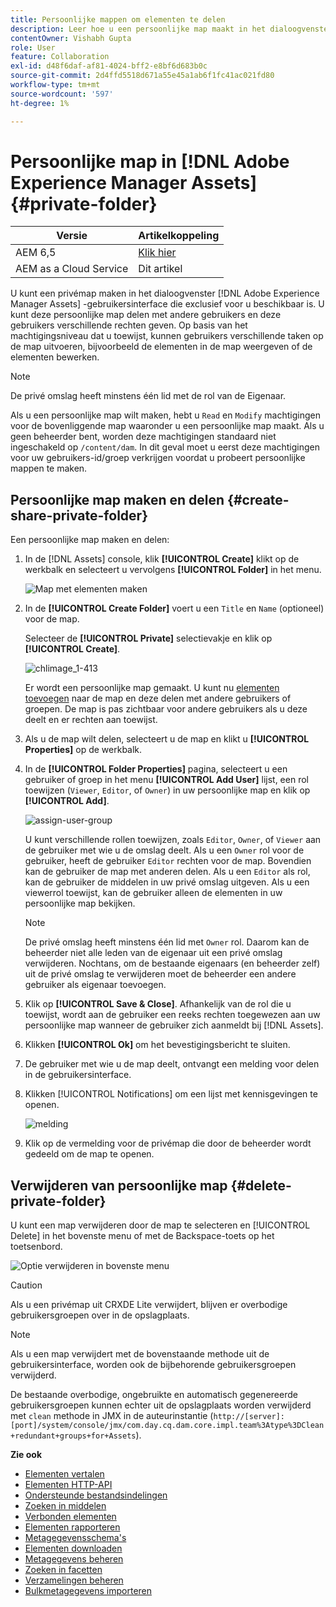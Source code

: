 ```yaml
---
title: Persoonlijke mappen om elementen te delen
description: Leer hoe u een persoonlijke map maakt in het dialoogvenster [!DNL Adobe Experience Manager Assets] en deelt het met andere gebruikers en wijst verschillende voorrechten aan hen toe.
contentOwner: Vishabh Gupta
role: User
feature: Collaboration
exl-id: d48f6daf-af81-4024-bff2-e8bf6d683b0c
source-git-commit: 2d4ffd5518d671a55e45a1ab6f1fc41ac021fd80
workflow-type: tm+mt
source-wordcount: '597'
ht-degree: 1%

---
```


# Persoonlijke map in [!DNL Adobe Experience Manager Assets] {#private-folder}

| Versie | Artikelkoppeling |
| -------- | ---------------------------- |
| AEM 6,5 | [Klik hier](https://experienceleague.adobe.com/docs/experience-manager-65/assets/managing/private-folder.html?lang=en) |
| AEM as a Cloud Service | Dit artikel |

U kunt een privémap maken in het dialoogvenster [!DNL Adobe Experience Manager Assets] -gebruikersinterface die exclusief voor u beschikbaar is. U kunt deze persoonlijke map delen met andere gebruikers en deze gebruikers verschillende rechten geven. Op basis van het machtigingsniveau dat u toewijst, kunnen gebruikers verschillende taken op de map uitvoeren, bijvoorbeeld de elementen in de map weergeven of de elementen bewerken.

>[!NOTE]
>
>De privé omslag heeft minstens één lid met de rol van de Eigenaar.
>
>Als u een persoonlijke map wilt maken, hebt u `Read` en `Modify` machtigingen voor de bovenliggende map waaronder u een persoonlijke map maakt. Als u geen beheerder bent, worden deze machtigingen standaard niet ingeschakeld op `/content/dam`. In dit geval moet u eerst deze machtigingen voor uw gebruikers-id/groep verkrijgen voordat u probeert persoonlijke mappen te maken.

## Persoonlijke map maken en delen  {#create-share-private-folder}

Een persoonlijke map maken en delen:

1. In de [!DNL Assets] console, klik **[!UICONTROL Create]** klikt op de werkbalk en selecteert u vervolgens **[!UICONTROL Folder]** in het menu.

   ![Map met elementen maken](assets/create-folder.png)

1. In de **[!UICONTROL Create Folder]** voert u een `Title` en `Name` (optioneel) voor de map.

   Selecteer de **[!UICONTROL Private]** selectievakje en klik op **[!UICONTROL Create]**.

   ![chlimage_1-413](assets/create-private-folder.png)

   Er wordt een persoonlijke map gemaakt. U kunt nu [elementen toevoegen](add-assets.md#upload-assets) naar de map en deze delen met andere gebruikers of groepen. De map is pas zichtbaar voor andere gebruikers als u deze deelt en er rechten aan toewijst.

1. Als u de map wilt delen, selecteert u de map en klikt u **[!UICONTROL Properties]** op de werkbalk.

1. In de **[!UICONTROL Folder Properties]** pagina, selecteert u een gebruiker of groep in het menu **[!UICONTROL Add User]** lijst, een rol toewijzen (`Viewer`, `Editor`, of `Owner`) in uw persoonlijke map en klik op **[!UICONTROL Add]**.

   ![assign-user-group](assets/assign-permissions-private-folder.png)

   U kunt verschillende rollen toewijzen, zoals `Editor`, `Owner`, of `Viewer` aan de gebruiker met wie u de omslag deelt. Als u een `Owner` rol voor de gebruiker, heeft de gebruiker `Editor` rechten voor de map. Bovendien kan de gebruiker de map met anderen delen. Als u een `Editor` als rol, kan de gebruiker de middelen in uw privé omslag uitgeven. Als u een viewerrol toewijst, kan de gebruiker alleen de elementen in uw persoonlijke map bekijken.

   >[!NOTE]
   >
   >De privé omslag heeft minstens één lid met `Owner` rol. Daarom kan de beheerder niet alle leden van de eigenaar uit een privé omslag verwijderen. Nochtans, om de bestaande eigenaars (en beheerder zelf) uit de privé omslag te verwijderen moet de beheerder een andere gebruiker als eigenaar toevoegen.

1. Klik op **[!UICONTROL Save & Close]**. Afhankelijk van de rol die u toewijst, wordt aan de gebruiker een reeks rechten toegewezen aan uw persoonlijke map wanneer de gebruiker zich aanmeldt bij [!DNL Assets].
1. Klikken **[!UICONTROL Ok]** om het bevestigingsbericht te sluiten.
1. De gebruiker met wie u de map deelt, ontvangt een melding voor delen in de gebruikersinterface.

1. Klikken [!UICONTROL Notifications] om een lijst met kennisgevingen te openen.

   ![melding](assets/notification-icon.png)

1. Klik op de vermelding voor de privémap die door de beheerder wordt gedeeld om de map te openen.

## Verwijderen van persoonlijke map {#delete-private-folder}

U kunt een map verwijderen door de map te selecteren en [!UICONTROL Delete] in het bovenste menu of met de Backspace-toets op het toetsenbord.

![Optie verwijderen in bovenste menu](assets/delete-option.png)

>[!CAUTION]
>
>Als u een privémap uit CRXDE Lite verwijdert, blijven er overbodige gebruikersgroepen over in de opslagplaats.

>[!NOTE]
>
>Als u een map verwijdert met de bovenstaande methode uit de gebruikersinterface, worden ook de bijbehorende gebruikersgroepen verwijderd.
>
>De bestaande overbodige, ongebruikte en automatisch gegenereerde gebruikersgroepen kunnen echter uit de opslagplaats worden verwijderd met `clean` methode in JMX in de auteurinstantie (`http://[server]:[port]/system/console/jmx/com.day.cq.dam.core.impl.team%3Atype%3DClean+redundant+groups+for+Assets`).

**Zie ook**

* [Elementen vertalen](translate-assets.md)
* [Elementen HTTP-API](mac-api-assets.md)
* [Ondersteunde bestandsindelingen](file-format-support.md)
* [Zoeken in middelen](search-assets.md)
* [Verbonden elementen](use-assets-across-connected-assets-instances.md)
* [Elementen rapporteren](asset-reports.md)
* [Metagegevensschema&#39;s](metadata-schemas.md)
* [Elementen downloaden](download-assets-from-aem.md)
* [Metagegevens beheren](manage-metadata.md)
* [Zoeken in facetten](search-facets.md)
* [Verzamelingen beheren](manage-collections.md)
* [Bulkmetagegevens importeren](metadata-import-export.md)
